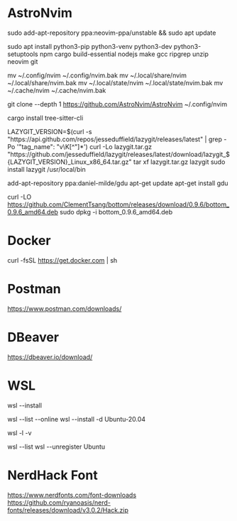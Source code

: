 # AstroNvim

sudo add-apt-repository ppa:neovim-ppa/unstable && sudo apt update

sudo apt install python3-pip python3-venv python3-dev python3-setuptools npm cargo build-essential nodejs make gcc ripgrep unzip neovim git

mv ~/.config/nvim ~/.config/nvim.bak
mv ~/.local/share/nvim ~/.local/share/nvim.bak
mv ~/.local/state/nvim ~/.local/state/nvim.bak
mv ~/.cache/nvim ~/.cache/nvim.bak

git clone --depth 1 https://github.com/AstroNvim/AstroNvim ~/.config/nvim

cargo install tree-sitter-cli

LAZYGIT_VERSION=$(curl -s "https://api.github.com/repos/jesseduffield/lazygit/releases/latest" | grep -Po '"tag_name": "v\K[^"]*')
curl -Lo lazygit.tar.gz "https://github.com/jesseduffield/lazygit/releases/latest/download/lazygit_${LAZYGIT_VERSION}_Linux_x86_64.tar.gz"
tar xf lazygit.tar.gz lazygit
sudo install lazygit /usr/local/bin

add-apt-repository ppa:daniel-milde/gdu
apt-get update
apt-get install gdu

curl -LO https://github.com/ClementTsang/bottom/releases/download/0.9.6/bottom_0.9.6_amd64.deb
sudo dpkg -i bottom_0.9.6_amd64.deb	

# Docker
curl -fsSL https://get.docker.com | sh

# Postman
https://www.postman.com/downloads/
# DBeaver
https://dbeaver.io/download/
# WSL
wsl --install

wsl --list --online
wsl --install -d Ubuntu-20.04

wsl -l -v

wsl --list
wsl --unregister Ubuntu

# NerdHack Font
https://www.nerdfonts.com/font-downloads
https://github.com/ryanoasis/nerd-fonts/releases/download/v3.0.2/Hack.zip

